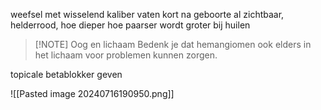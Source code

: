 weefsel met wisselend kaliber vaten
kort na geboorte al zichtbaar, helderrood, hoe dieper hoe paarser
wordt groter bij huilen

> [!NOTE] Oog en lichaam
> Bedenk je dat hemangiomen ook elders in het lichaam voor problemen kunnen zorgen.

topicale betablokker geven

![[Pasted image 20240716190950.png]]

